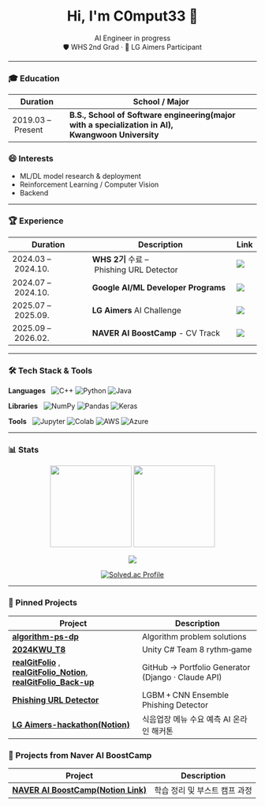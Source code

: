 <h1 align="center">Hi, I'm C0mput33  👋 <span style="color:#ff9100"></span></h1>
<p align="center">
  AI Engineer in progress <br>
  🛡 WHS 2nd Grad · 🥇 LG Aimers Participant
</p>


---

### 🎓 Education
| Duration | School / Major |
|------|-------------|
| 2019.03 – Present | **B.S., School of Software engineering(major with a specialization in AI), Kwangwoon University** |


### 😄 Interests
- ML/DL model research & deployment
- Reinforcement Learning / Computer Vision
- Backend


---

### 🏆 Experience

| Duration | Description | Link |
| ---- | ---- | ---- |
| 2024.03 – 2024.10. | **WHS 2기** 수료 – Phishing URL Detector | <a href="https://whitehatschool.kr/home/kor/M459864420/contents.do?"><img src="https://img.shields.io/badge/Introduction-Link-blueviolet?style=flat-square"/></a> |
| 2024.07 – 2024.10. | **Google AI/ML Developer Programs** | <a href="https://rsvp.withgoogle.com/events/google-machine-learning-bootcamp-kr-2024/home"><img src="https://img.shields.io/badge/Introduction-Link-blueviolet?style=flat-square"/></a> |
| 2025.07 – 2025.09. | **LG Aimers** AI Challenge | <a href="https://lgaimers.ai/"><img src="https://img.shields.io/badge/Introduction-Link-critical?style=flat-square"/></a> |
| 2025.09 – 2026.02. | **NAVER AI BoostCamp** - CV Track | <a href="https://boostcamp.connect.or.kr/program_ai.html"><img src="https://img.shields.io/badge/Introduction-Link-critical?style=flat-square"/></a> |
---

### 🛠 Tech Stack & Tools

**Languages**   ![C++](https://img.shields.io/badge/C%2B%2B-00599C?logo=c%2B%2B&logoColor=white) ![Python](https://img.shields.io/badge/Python-3776AB?logo=python&logoColor=white) ![Java](https://img.shields.io/badge/Java-007396?logo=java&logoColor=white)

**Libraries**   ![NumPy](https://img.shields.io/badge/NumPy-013243?logo=numpy&logoColor=white) ![Pandas](https://img.shields.io/badge/Pandas-150458?logo=pandas&logoColor=white) ![Keras](https://img.shields.io/badge/Keras-D00000?logo=keras&logoColor=white)

**Tools**   ![Jupyter](https://img.shields.io/badge/Jupyter-F37626?logo=jupyter&logoColor=white) ![Colab](https://img.shields.io/badge/Colab-F9AB00?logo=googlecolab&logoColor=white) ![AWS](https://img.shields.io/badge/AWS-232F3E?logo=amazonaws&logoColor=white) ![Azure](https://img.shields.io/badge/Azure-0078D4?logo=microsoftazure&logoColor=white)

---

### 📊 Stats
<p align="center">
  <img src="https://github-readme-stats.vercel.app/api?username=C0mput33&show_icons=true&theme=tokyonight&count_private=true" height="165"/>
  <img src="https://github-readme-stats.vercel.app/api/top-langs/?username=C0mput33&layout=compact&theme=tokyonight" height="165"/>
</p>
<p align="center">
  <img src="https://komarev.com/ghpvc/?username=C0mput33&style=flat-square"/>
</p>


<p align="center">
  <a href="https://solved.ac/tmdnlffh">
    <img src="http://mazassumnida.wtf/api/v2/generate_badge?boj=tmdnlffh" alt="Solved.ac Profile"/>
  </a>
</p>


---


### 🚀 Pinned Projects
| Project | Description |
| --- | --- |
| **[algorithm-ps-dp](https://github.com/C0mput33/algorithm-ps-dp)** | Algorithm problem solutions |
| **[2024KWU_T8](https://github.com/winstone300/2024KWU_T8)** | Unity C# Team 8 rythm‑game |
| **[realGitFolio](https://github.com/KWCapstoneGitFolio/realGitFolio)** ,  **[realGitFolio_Notion](https://www.notion.so/GitFolio-1baee81117f1809fb086d04a5f916e81?source=copy_link)**,  **[realGitFolio_Back-up](https://github.com/C0mput33/realGitFolio)**  | GitHub → Portfolio Generator (Django · Claude API) |
| **[Phishing URL Detector](https://github.com/C0mput33/whs-phishing-detector)** | LGBM + CNN Ensemble Phishing Detector |
| **[LG Aimers-hackathon(Notion)](https://www.notion.so/LG-Aimers-25-07-249343c769b28046b855edc1d849d9cd?source=copy_link)** | 식음업장 메뉴 수요 예측 AI 온라인 해커톤 |

### 🚀 Projects from Naver AI BoostCamp
| Project | Description |
| --- | --- |
| **[NAVER AI BoostCamp(Notion Link)](https://www.notion.so/AI-Tech-8-249f11752bf180c6b326f1ff1d12c687?source=copy_link)** | 학습 정리 및 부스트 캠프 과정 |


